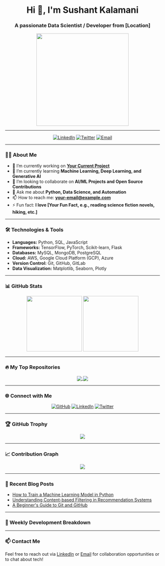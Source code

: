 <h1 align="center">Hi 👋, I'm Sushant Kalamani</h1>
<h3 align="center">A passionate Data Scientist / Developer from [Location]</h3>

<p align="center">
  <img src="https://media.giphy.com/media/du3J3cXyzhj75IOgvA/giphy.gif" width="300" />
</p>

---

<p align="center">
  <a href="https://www.linkedin.com/in/your-profile"><img alt="LinkedIn" src="https://img.shields.io/badge/-LinkedIn-blue?style=flat-square&logo=linkedin"></a>
  <a href="https://twitter.com/yourprofile"><img alt="Twitter" src="https://img.shields.io/badge/-Twitter-blue?style=flat-square&logo=twitter"></a>
  <a href="mailto:your-email@example.com"><img alt="Email" src="https://img.shields.io/badge/-Email-c14438?style=flat-square&logo=gmail&logoColor=white"></a>
</p>

---

### 👨‍💻 About Me

- 🔭 I’m currently working on **[Your Current Project](link-to-project)**
- 🌱 I’m currently learning **Machine Learning, Deep Learning, and Generative AI**
- 👯 I’m looking to collaborate on **AI/ML Projects and Open Source Contributions**
- 💬 Ask me about **Python, Data Science, and Automation**
- 📫 How to reach me: **your-email@example.com**
- ⚡ Fun fact: **I love [Your Fun Fact, e.g., reading science fiction novels, hiking, etc.]**

---

### 🛠️ Technologies & Tools

- **Languages:** Python, SQL, JavaScript
- **Frameworks:** TensorFlow, PyTorch, Scikit-learn, Flask
- **Databases:** MySQL, MongoDB, PostgreSQL
- **Cloud:** AWS, Google Cloud Platform (GCP), Azure
- **Version Control:** Git, GitHub, GitLab
- **Data Visualization:** Matplotlib, Seaborn, Plotly

---

### 📊 GitHub Stats

<div align="center">
  <img height="180em" src="https://github-readme-stats.vercel.app/api?username=your-github-username&show_icons=true&hide_border=true&theme=tokyonight" />
  <img height="180em" src="https://github-readme-streak-stats.herokuapp.com/?user=your-github-username&hide_border=true&theme=tokyonight" />
</div>

---

### 🔥 My Top Repositories

<div align="center">
  <a href="https://github.com/your-github-username/your-repo-1">
    <img align="center" src="https://github-readme-stats.vercel.app/api/pin/?username=your-github-username&repo=your-repo-1&theme=tokyonight" />
  </a>
  <a href="https://github.com/your-github-username/your-repo-2">
    <img align="center" src="https://github-readme-stats.vercel.app/api/pin/?username=your-github-username&repo=your-repo-2&theme=tokyonight" />
  </a>
</div>

---

### 🌐 Connect with Me

<p align="center">
  <a href="https://github.com/your-github-username"><img alt="GitHub" src="https://img.shields.io/badge/-GitHub-black?style=flat-square&logo=github"></a>
  <a href="https://www.linkedin.com/in/your-profile"><img alt="LinkedIn" src="https://img.shields.io/badge/-LinkedIn-blue?style=flat-square&logo=linkedin"></a>
  <a href="https://twitter.com/yourprofile"><img alt="Twitter" src="https://img.shields.io/badge/-Twitter-blue?style=flat-square&logo=twitter"></a>
</p>

---

### 🏆 GitHub Trophy

<p align="center">
  <img src="https://github-profile-trophy.vercel.app/?username=your-github-username&theme=onedark&column=6&margin-w=15&margin-h=15" />
</p>

---

### 📈 Contribution Graph

<p align="center">
  <img src="https://activity-graph.herokuapp.com/graph?username=your-github-username&theme=react-dark&hide_border=true&area=true" />
</p>

---

### 📝 Recent Blog Posts

<!-- BLOG-POST-LIST:START -->
- [How to Train a Machine Learning Model in Python](link-to-blog-1)
- [Understanding Content-based Filtering in Recommendation Systems](link-to-blog-2)
- [A Beginner's Guide to Git and GitHub](link-to-blog-3)
<!-- BLOG-POST-LIST:END -->

---

### 📅 Weekly Development Breakdown

<!--START_SECTION:waka-->
<!--END_SECTION:waka-->

---

### 📫 Contact Me

Feel free to reach out via [LinkedIn](https://www.linkedin.com/in/your-profile) or [Email](mailto:your-email@example.com) for collaboration opportunities or to chat about tech!
